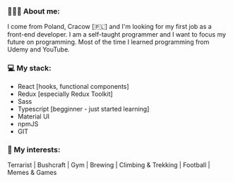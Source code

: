 ### 👨🏽‍💻 About me:

I come from Poland, Cracow [🇵🇱] and I'm looking for my first job as a front-end developer. I am a self-taught programmer and I want to focus my future on programming.
Most of the time I learned programming from Udemy and YouTube.

### 💻 My stack:

* React [hooks, functional components]
* Redux [especially Redux Toolkit]
* Sass
* Typescript [begginner - just started learning]
* Material UI
* npmJS
* GIT

### 🎲 My interests:
Terrarist | Bushcraft | Gym | Brewing | Climbing & Trekking | Football | Memes & Games

